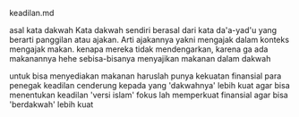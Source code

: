 keadilan.md

asal kata dakwah
Kata dakwah sendiri berasal dari kata da'a-yad'u yang berarti panggilan atau ajakan.
Arti ajakannya yakni mengajak dalam konteks mengajak makan.
kenapa mereka tidak mendengarkan, karena ga ada makanannya hehe
sebisa-bisanya menyajikan makanan dalam dakwah

untuk bisa menyediakan makanan haruslah punya kekuatan finansial
para penegak keadilan cenderung kepada yang 'dakwahnya' lebih kuat
agar bisa menentukan keadilan 'versi islam'
fokus lah memperkuat finansial
agar bisa 'berdakwah' lebih kuat
